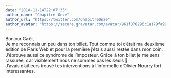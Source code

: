 ```yaml
---
date: "2014-11-14T22:07:35"
author_name: "Chapitre Onze"
author_url: "https://twitter.com/ChapitreOnze"
author_avatar: "https://secure.gravatar.com/avatar/961f876296c1a179fa996fd7803393c1?s=48&d=mm&r=g"
---
```

Bonjour Gaël,  
Je me reconnais un peu dans ton billet. Tout comme toi c’était ma deuxième édition de Paris Web et pour la première j’étais aussi restée dans mon coin.  
J’éprouve aussi ce syndrome de l’imposteur. Grâce à ton billet je me sens rassurée, car visiblement nous ne sommes pas les seuls 🙂  
J’avais d’ailleurs trouvé tes interventions à l’informelle d’Olivier Nourry fort intéressantes.